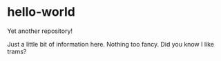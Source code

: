 # hello-world
Yet another repository!

Just a little bit of information here. Nothing too fancy.
Did you know I like trams?
